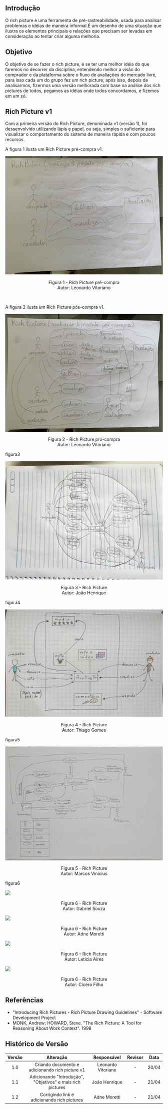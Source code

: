 ## Introdução
O rich picture é uma ferramenta de pré-rastreabilidade, usada para analisar problemas e idéias de maneira informal.É um desenho de uma situação que ilustra os elementos principais e relações que precisam ser levadas em consideração ao tentar criar alguma melhoria.


## Objetivo 
O objetivo de se fazer o rich picture, é se ter uma melhor idéia do que faremos no decorrer da disciplina, entendendo melhor a visão do comprador e da plataforma sobre o fluxo de avaliações do mercado livre, para isso cada um do grupo fez um rich picture, após isso, depois de analisarmos, fizermos uma versão melhorada com base na análise dos rich pictures de todos, pegamos as idéias onde todos concordamos, e fizemos em um só.


## Rich Picture v1

Com a primeira versão do Rich Picture, denominada v1 (versão 1), foi dessenvolvido utilizando lápis e papel, ou seja, simples o suficiente para visualizar o comportamento do sistema de maneira rápida e com poucos recursos.

A figura 1 ilusta um Rich Picture pré-compra v1.
<br>

<img src="assets/RichPicture/versao1/RP_v1_preCompra.jpg">

<p align="center">
Figura 1 - Rich Picture pré-compra<br>Autor: Leonardo Vitoriano
</p> <br>

A figura 2 ilusta um Rich Picture pós-compra v1.
<br>

<img align="center" src="assets/RichPicture/versao1/RP_v1_posCompra.jpg">

<p align='center'>
Figura 2 - Rich Picture pró-compra<br>Autor: Leonardo Vitoriano
</p>

figura3
<br>

<img src="assets/RichPicture/versao1/RichPictureV1JoaoHenrique.jpeg">

<p align='center'>
Figura 3 - Rich Picture <br>Autor: João Henrique
</p>

figura4
<br>

<img src="assets/RichPicture/versao1/RP_V1_ThiagoGomes.jpeg">

<p align='center'>
Figura 4 - Rich Picture <br>Autor: Thiago Gomes
</p>

figura5
<br>

<img src="assets/RichPicture/versao1/RP_V1_MarcosVinicius.jpeg">

<p align='center'>
Figura 5 - Rich Picture <br>Autor: Marcos Vinícius
</p>

figura6
<br>

<img src="assets/RichPicture/versao1/>RP_V1_GabrielSouza.jpeg">

<p align='center'>
Figura 6 - Rich Picture <br>Autor: Gabriel Souza
</p>

<img src="assets/RichPicture/versao1/>RP_V1_AdneMoreira.jpeg">

<p align='center'>
Figura 6 - Rich Picture <br>Autor: Adne Moretti
</p>

<img src="assets/RichPicture/versao1/>RP_V1_LeticiaAires.jpeg">

<p align='center'>
Figura 6 - Rich Picture <br>Autor: Letícia Aires
</p>

<img src="assets/RichPicture/versao1/>RP_V1_CiceroFilho.jpeg">

<p align='center'>
Figura 6 - Rich Picture <br>Autor: Cícero Filho
</p>


## Referências
- "Introducing Rich Pictures - Rich Picture Drawing Guidelines" - Software Development Project
- MONK, Andrew; HOWARD, Steve. "The Rich Picture: A Tool for Reasoning About Work Context". 1998

## Histórico de Versão

| Versão |      Alteração       |                Responsável                 |    Revisor    | Data  |
| :----: | :------------------: | :----------------------------------------: | :-----------: | :---: | 
| 1.0    | Criando documento e adicionando rich picture v1   | Leonardo Vitoriano | - | 20/04 |
| 1.1    | Adicionando "Introdução", "Objetivos" e mais rich pictures   | João Henrique | - | 21/04 |
| 1.2    | Corrigindo link e adicionando rich pictures   | Adne Moretti | - | 21/04 |
